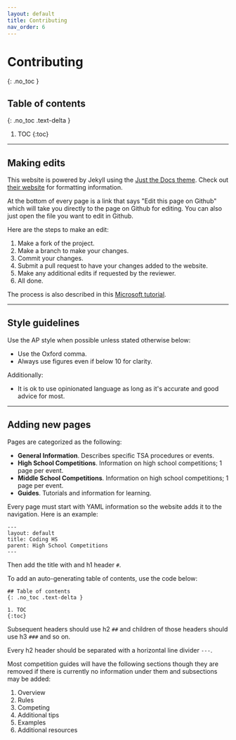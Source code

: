 ```yaml
---
layout: default
title: Contributing
nav_order: 6
---
```


# Contributing
{: .no_toc }

## Table of contents
{: .no_toc .text-delta }

1. TOC
{:toc}

---

## Making edits

This website is powered by Jekyll using the [Just the Docs theme](https://github.com/pmarsceill/just-the-docs). Check out [their website](https://pmarsceill.github.io/just-the-docs/) for formatting information.

At the bottom of every page is a link that says "Edit this page on Github" which will take you directly to the page on Github for editing. You can also just open the file you want to edit in Github.

Here are the steps to make an edit:

1. Make a fork of the project.
2. Make a branch to make your changes.
3. Commit your changes.
4. Submit a pull request to have your changes added to the website.
5. Make any additional edits if requested by the reviewer.
6. All done.

The process is also described in this [Microsoft tutorial](https://docs.microsoft.com/en-us/learn/modules/contribute-open-source/).

---

## Style guidelines

Use the AP style when possible unless stated otherwise below:

- Use the Oxford comma.
- Always use figures even if below 10 for clarity.

Additionally:

- It is ok to use opinionated language as long as it's accurate and good advice for most.

---

## Adding new pages

Pages are categorized as the following:

- **General Information**. Describes specific TSA procedures or events.
- **High School Competitions**. Information on high school competitions; 1 page per event.
- **Middle School Competitions**. Information on high school competitions; 1 page per event.
- **Guides**. Tutorials and information for learning.

Every page must start with YAML information so the website adds it to the navigation.
Here is an example:

```none
---
layout: default
title: Coding HS
parent: High School Competitions
---
```

Then add the title with and h1 header `#`.

To add an auto-generating table of contents, use the code below:

```none
## Table of contents
{: .no_toc .text-delta }

1. TOC
{:toc}
```

Subsequent headers should use h2 `##` and children of those headers should use h3 `###` and so on.

Every h2 header should be separated with a horizontal line divider `---`.

Most competition guides will have the following sections though they are removed if there is currently no information under them and subsections may be added:

1. Overview
2. Rules
3. Competing
4. Additional tips
5. Examples
6. Additional resources
